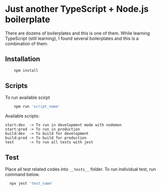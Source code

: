 
# Just another TypeScript + Node.js boilerplate

There are dozens of boilerplates and this is one of them. While learning TypeScript (still learning), I found several boilerplates and this is a combination of them.


## Installation 
```bash
    npm install
````

## Scripts
To run available scirpt
```bash
    npm run 'script_name'
```
Available scripts:

    start:dev  -> To run in development mode with nodemon
    start:prod -> To run in production
    build:dev  -> To build for development
    build:prod -> To build for production
    test       -> To run all tests with jest

## Test

Place all test related codes into `__tests__` folder. To run individual test, run command below.

```bash
  npx jest 'test_name'
```
